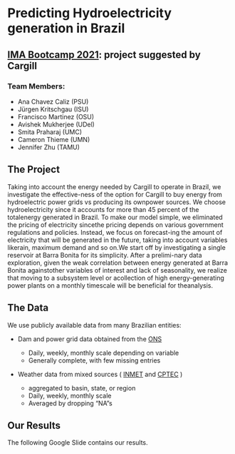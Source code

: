 # Predicting Hydroelectricity generation in Brazil
## [IMA Bootcamp 2021](https://www.ima.umn.edu/boot-camp): project suggested by Cargill

### Team Members:
-  Ana Chavez Caliz (PSU)
- Jürgen Kritschgau (ISU)
- Francisco Martinez (OSU)
-  Avishek Mukherjee (UDel)
-  Smita Praharaj (UMC) 
-  Cameron Thieme (UMN)
-  Jennifer Zhu (TAMU)

## The Project
Taking into account the energy needed by Cargill to operate in Brazil, we investigate the effective-ness of the option for Cargill to buy energy from hydroelectric power grids vs producing its ownpower sources.  We choose hydroelectricity since it accounts for more than 45 percent of the totalenergy generated in Brazil.  To make our model simple, we eliminated the pricing of electricity sincethe pricing depends on various government regulations and policies.  Instead, we focus on forecast-ing the amount of electricity that will be generated in the future, taking into account variables likerain, maximum demand and so on.We start off by investigating a single reservoir at Barra Bonita for its simplicity.  After a prelimi-nary data exploration, given the weak correlation between energy generated at Barra Bonita againstother variables of interest and lack of seasonality, we realize that moving to a subsystem level or acollection of high energy-generating power plants on a monthly timescale will be beneficial for theanalysis.

## The Data
We use publicly available data from many Brazilian entities:

- Dam and power grid data obtained from the [ONS](http://www.ons.org.br/paginas/resultados-da-operacao/historico-da-operacao)

  - Daily, weekly, monthly scale depending on variable 
  - Generally complete, with few missing entries 

- Weather data from mixed sources ( [INMET](https://portal.inmet.gov.br/dadoshistoricos) and [CPTEC](https://bacias.cptec.inpe.br/) )

  - aggregated to basin, state, or region 
  - Daily, weekly, monthly scale 
  - Averaged by dropping “NA”s 

## Our Results
The following Google Slide contains our results. 
